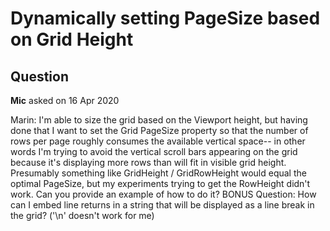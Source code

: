 # Dynamically setting PageSize based on Grid Height

## Question

**Mic** asked on 16 Apr 2020

Marin: I'm able to size the grid based on the Viewport height, but having done that I want to set the Grid PageSize property so that the number of rows per page roughly consumes the available vertical space-- in other words I'm trying to avoid the vertical scroll bars appearing on the grid because it's displaying more rows than will fit in visible grid height. Presumably something like GridHeight / GridRowHeight would equal the optimal PageSize, but my experiments trying to get the RowHeight didn't work. Can you provide an example of how to do it? BONUS Question: How can I embed line returns in a string that will be displayed as a line break in the grid? ('\n' doesn't work for me) <div style="margin: 0;padding: 0;border-width: 0; height: 95vh;"> <TelerikGrid Data="@MyData" Height="100%" Pageable="true" Resizable="true"> <GridColumns> <GridColumn Field="@(nameof(SampleData.Id))" Width="120px" /> <GridColumn Field="@(nameof(SampleData.Name))" Title="Employee Name" Groupable="false" /> <GridColumn Field="@(nameof(SampleData.Team))" Title="Team" /> <GridColumn Field="@(nameof(SampleData.HireDate))" Title="Hire Date" /> </GridColumns> </TelerikGrid> </div> @code { public IEnumerable<SampleData> MyData=Enumerable.Range(1, 200).Select(x=> new SampleData { Id=x, Name="Name " + x + "\nNext Line", Team="team " + x % 5, HireDate=DateTime.Now.AddDays(-x).Date }); public class SampleData { public int Id { get; set; } public string Name { get; set; } public string Team { get; set; } public DateTime HireDate { get; set; } } }

## Answer

**Marin Bratanov** answered on 16 Apr 2020

Hello Michael, You will need JS Interop to hook to the window.resize event and consume that handler in the component where the grid is declared. There are libraries that can help you with that (like this one ). Then, when you have the actual size of the viewport, and the actual size of the grid, you can perform the desired calculation in the event handler, and set the PageSize parameter of the grid (you will, of course, have to use a field in the view-model for that). If you create such a sample, I'd encourage you to open a pull request in this repo and post it, we award such contributions with Telerik points: [https://github.com/telerik/blazor-ui](https://github.com/telerik/blazor-ui) On line breaks - you need to initialize a MarkupString and include and HTML tag that can produce the desired result (such as a <br /> tag). The \n symbol applies to C#, but the browser renders HTML. Regards, Marin Bratanov

### Response

**Michael** answered on 16 Apr 2020

Let me rephrase my question... is there a way to determine the current Row Height of the grid? I get that you can supply a RowHeight and it will use that value, but if I'm not defining RowHeight how can I find out what it is?

### Response

**Marin Bratanov** answered on 17 Apr 2020

Hi Michael, You need JS Interop for that too. The grid is an HTML <table> and so the browsers determine a lot in its rendering - for example, when you set the RowHeight parameter, we set it as an inline style attribute to the row, but if the contents of a certain cell (say, long text, or a large image) are taller than that, the browser will ignore the explicit height we set and make the row taller. If you define a RowHeight that can accommodate all your content without stretching the rows, you can rely on using that in your calculations. Otherwise, you will need to use JS Interop to get the actual rendered height of the HTML elements. Regards, Marin Bratanov

### Response

**Michael** answered on 17 Apr 2020

Thanks-- I was hoping the grid might expose an easier way to get it (maybe a future feature?). From looking at the javascript examples it looks like more trouble than it's worth. I am using Ed's BlazorSize package by the way. When I have a chance I'll try to put together an example of all the tips and tricks I've learned-- mostly thanks to you-- in case it can help others getting started with the grid.

### Response

**Marin Bratanov** answered on 17 Apr 2020

Hello Michael, I do not expect the grid to expose such a feature. It provides a lot of settings so you can customize its behavior, and it expects that the developer sets them according to the application logic. Using JS Interop to get the DOM elements size will be the way until Microsoft provide a built-in way to do that in Blazor (If that happens). JS Interop is a valid thing in Blazor, even if the framework aims at enabling a lot of C# for many tasks that required JS. On examples of what you did and learned, feel free to post them. Maybe some of them would be interesting scenarios that can go into this repo (for example, if you implement the page size change with the viewport change approach). Regards, Marin Bratanov

### Response

**Michael** answered on 26 Apr 2020

Marin: I have created a sample project to demonstrate a number of things I have learned about in working with the Telerik Blazor Grid including how to dynamically set the grid height, responsively add or subtract columns based on media breakpoints, selecting a page and row and how to handle some formatting issues. Telerik Blazor Grid Demo None of this is rocket science, but it might be useful for others getting started. I know you suggested adding it to the existing telerik/blazor-ui repository, and I would if I knew how, but I'm afraid that doing pull requests is not in my toolkit. You are welcome to add it to the Telerik Blazor repository if you think it's worthy. Thanks for your continued help.

### Response

**Twain** commented on 04 Jan 2023

Thanks Michael. What you are sharing is very helpful. I will use it as a guide for my own implementation. Twain.

### Response

**Marin Bratanov** answered on 27 Apr 2020

Hello Michael, I added the project to the following URL: [https://github.com/telerik/blazor-ui/tree/master/grid/adjust-height-with-browser.](https://github.com/telerik/blazor-ui/tree/master/grid/adjust-height-with-browser.) You will find your Telerik points updated. Regards, Marin Bratanov
